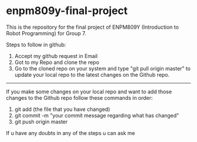 # enpm809y-final-project
This is the repository for the final project of ENPM809Y (Introduction to Robot Programming) for Group 7.

Steps to follow in github:
1. Accept my github request in Email
2. Got to my Repo and clone the repo
3. Go to the cloned repo on your system and type "git pull origin master" to update your local repo to the latest changes on the Github repo.
-------------
If you make some changes on your local repo and want to add those changes to the Github repo follow these commands in order:
1. git add (the file that you have changed)
2. git commit -m "your commit message regarding what has changed"
3. git push origin master

If u have any doubts in any of the steps u can ask me
